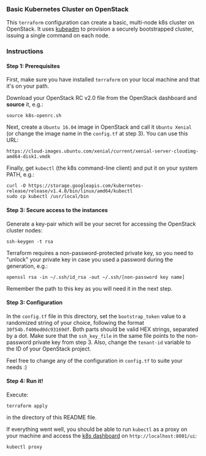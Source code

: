 ### Basic Kubernetes Cluster on OpenStack

This `terraform` configuration can create a basic, multi-node k8s cluster on OpenStack. It uses [kubeadm](https://github.com/kubernetes/kubernetes/tree/master/cmd/kubeadm) to provision a securely bootstrapped cluster, issuing a single command on each node.

### Instructions

#### Step 1: Prerequisites
First, make sure you have installed `terraform` on your local machine and that it's on your path.


Download your OpenStack RC v2.0 file from the OpenStack dashboard and **source** it, e.g.:

```{bash}
source k8s-openrc.sh
```

Next, create a `Ubuntu 16.04` image in OpenStack and call it `Ubuntu Xenial` (or change the image name in the `config.tf` at step 3). You can use this URL:

```{URL}
https://cloud-images.ubuntu.com/xenial/current/xenial-server-cloudimg-amd64-disk1.vmdk
```

Finally, get `kubectl` (the k8s command-line client) and put it on your system PATH, e.g.:

```{bash}
curl -O https://storage.googleapis.com/kubernetes-release/release/v1.4.0/bin/linux/amd64/kubectl
sudo cp kubectl /usr/local/bin
```

#### Step 3: Secure access to the instances
Generate a key-pair which will be your secret for accessing the OpenStack cluster nodes:

```{bash}
ssh-keygen -t rsa
```

Terraform requires a non-password-protected private key, so you need to "unlock" your private key in case you used a password during the generation, e.g.:

```{bash}
openssl rsa -in ~/.ssh/id_rsa -out ~/.ssh/[non-password key name]
```

Remember the path to this key as you will need it in the next step.

#### Step 3: Configuration
In the `config.tf` file in this directory, set the `bootstrap_token` value to a randomized string of your choice, following the format `30f54b.f400ed0dc93169df`. Both parts should be valid HEX strings, separated by a dot.
Make sure that the `ssh_key_file` in the same file points to the non-password private key from step 3. Also, change the `tenant-id` variable to the ID of your OpenStack project.

Feel free to change any of the configuration in `config.tf` to suite your needs :)

#### Step 4: Run it!
Execute:

```{bash}
terraform apply
```

in the directory of this README file.

If everything went well, you should be able to run `kubectl` as a proxy on your machine and access the [k8s dashboard](https://github.com/kubernetes/dashboard) on `http://localhost:8001/ui`:

```{bash}
kubectl proxy
```
